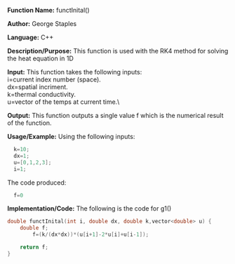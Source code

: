 **Function Name:**          functInital()

**Author:** George Staples

**Language:** C++

**Description/Purpose:** This function is used with the RK4 method for solving the heat equation in 1D

**Input:** This function takes the following inputs:\
i=current index number (space).\
dx=spatial incriment.\
k=thermal conductivity.\
u=vector of the temps at current time.\
  
**Output:** This function outputs a single value f which is the numerical result of the function.
	
**Usage/Example:**
Using the following inputs:
```c++
  k=10;
  dx=1;
  u=[0,1,2,3];
  i=1;
```

The code produced:
```c++
  f=0
```

**Implementation/Code:** The following is the code for g1()
```c++
double functInital(int i, double dx, double k,vector<double> u) {
	double f;
    	f=(k/(dx*dx))*(u[i+1]-2*u[i]+u[i-1]); 

	return f;
}
```
